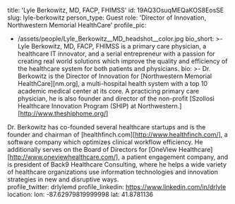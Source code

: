 title: 'Lyle Berkowitz, MD, FACP, FHIMSS'
id: 19AQ3OsuqMEQaKOS8EosSE
slug: lyle-berkowitz
person_type: Guest
role: 'Director of Innovation, Northwestern Memorial HealthCare'
profile_pic:
  - /assets/people/Lyle_Berkowitz__MD_headshot__color.jpg
bio_short: >-
  Lyle Berkowitz, MD, FACP, FHIMSS is a primary care physician, a healthcare IT
  innovator, and a serial entrepreneur with a passion for creating real world
  solutions which improve the quality and efficiency of the healthcare system
  for both patients and physicians. 
bio: >-
  Dr. Berkowitz is the Director of Innovation for [Northwestern Memorial
  HealthCare][nm.org], a multi-hospital health system with a top 10 academic
  medical center at its core. A practicing primary care physician, he is also
  founder and director of the non-profit [Szollosi Healthcare Innovation Program
  (SHIP) at Northwestern.][http://www.theshiphome.org/]


  Dr. Berkowitz has co-founded several healthcare startups and is the founder
  and chairman of [healthfinch.com][http://www.healthfinch.com/], a software
  company which optimizes clinical workflow efficiency. He additionally serves
  on the Board of Directors for [OneView
  Healthcare][http://www.oneviewhealthcare.com/], a patient engagement company,
  and is president of Back9 Healthcare Consulting, where he helps a wide variety
  of healthcare organizations use information technologies and innovation
  strategies in new and disruptive ways.  
profile_twitter: drlylemd
profile_linkedin: https://www.linkedin.com/in/drlyle
location:
  lon: -87.62979819999998
  lat: 41.8781136

